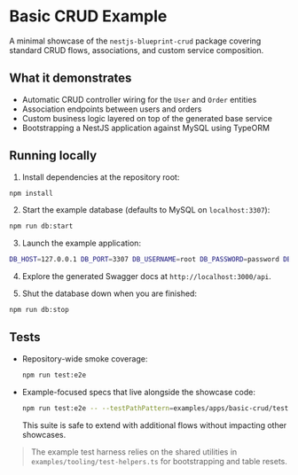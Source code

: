 # Basic CRUD Example

A minimal showcase of the `nestjs-blueprint-crud` package covering standard CRUD flows, associations, and custom service composition.

## What it demonstrates

- Automatic CRUD controller wiring for the `User` and `Order` entities
- Association endpoints between users and orders
- Custom business logic layered on top of the generated base service
- Bootstrapping a NestJS application against MySQL using TypeORM

## Running locally

1. Install dependencies at the repository root:

```bash
npm install
```

2. Start the example database (defaults to MySQL on `localhost:3307`):

```bash
npm run db:start
```

3. Launch the example application:

```bash
DB_HOST=127.0.0.1 DB_PORT=3307 DB_USERNAME=root DB_PASSWORD=password DB_NAME=nestjs_crud_example npx ts-node -r tsconfig-paths/register examples/apps/basic-crud/src/main.ts
```

4. Explore the generated Swagger docs at `http://localhost:3000/api`.

5. Shut the database down when you are finished:

```bash
npm run db:stop
```

## Tests

- Repository-wide smoke coverage:

  ```bash
  npm run test:e2e
  ```

- Example-focused specs that live alongside the showcase code:

  ```bash
  npm run test:e2e -- --testPathPattern=examples/apps/basic-crud/test
  ```

  This suite is safe to extend with additional flows without impacting other showcases.

> The example test harness relies on the shared utilities in `examples/tooling/test-helpers.ts` for bootstrapping and table resets.
